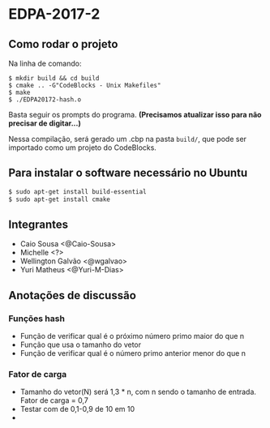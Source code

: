 # EDPA-2017-2

## Como rodar o projeto

Na linha de comando:

``` shell
$ mkdir build && cd build
$ cmake .. -G"CodeBlocks - Unix Makefiles"
$ make
$ ./EDPA20172-hash.o
```
Basta seguir os prompts do programa.
**(Precisamos atualizar isso para não precisar de digitar...)**

Nessa compilação, será gerado um .cbp na pasta `build/`, que pode ser importado como um projeto do CodeBlocks.

## Para instalar o software necessário no Ubuntu

``` bash
$ sudo apt-get install build-essential
$ sudo apt-get install cmake
```

## Integrantes
* Caio Sousa <@Caio-Sousa>
* Michelle <?>
* Wellington Galvão <@wgalvao>
* Yuri Matheus <@Yuri-M-Dias>

## Anotações de discussão

### Funções hash

* Função de verificar qual é o próximo número primo maior do que n
* Função que usa o tamanho do vetor
* Função de verificar qual é o número primo anterior menor do que n

### Fator de carga
* Tamanho do vetor(N) será 1,3 * n, com n sendo o tamanho de entrada. Fator de carga = 0,7
* Testar com de 0,1-0,9 de 10 em 10
* 

